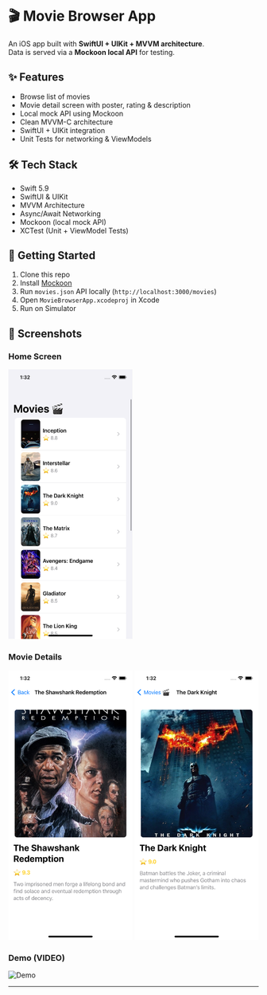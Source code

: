 
# 🎬 Movie Browser App

An iOS app built with **SwiftUI + UIKit + MVVM architecture**.  
Data is served via a **Mockoon local API** for testing.  

## ✨ Features
- Browse list of movies  
- Movie detail screen with poster, rating & description  
- Local mock API using Mockoon  
- Clean MVVM-C architecture  
- SwiftUI + UIKit integration  
- Unit Tests for networking & ViewModels  

## 🛠️ Tech Stack
- Swift 5.9
- SwiftUI & UIKit
- MVVM Architecture
- Async/Await Networking
- Mockoon (local mock API)
- XCTest (Unit + ViewModel Tests)

## 🚀 Getting Started
1. Clone this repo
2. Install [Mockoon](https://mockoon.com/)
3. Run `movies.json` API locally (`http://localhost:3000/movies`)
4. Open `MovieBrowserApp.xcodeproj` in Xcode
5. Run on Simulator

## 📸 Screenshots

### Home Screen
<img src="screenshots/movies.png" width="250">

### Movie Details
<img src="screenshots/redemption.png" width="250">
<img src="screenshots/darknight.png" width="250">

### Demo (VIDEO)
![Demo](screenshots/demo.gif)


---
